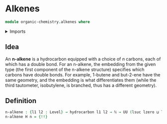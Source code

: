 # Alkenes

```agda
module organic-chemistry.alkenes where
```

<details><summary>Imports</summary>

```agda
open import elementary-number-theory.natural-numbers

open import foundation.dependent-pair-types
open import foundation.embeddings
open import foundation.universe-levels

open import organic-chemistry.hydrocarbons
open import organic-chemistry.saturated-carbons

open import univalent-combinatorics.finite-types
```

</details>

## Idea

An **n-alkene** is a hydrocarbon equipped with a choice of $n$ carbons, each of
which has a double bond. For an n-alkene, the embedding from the given type (the
first component of the n-alkene structure) specifies which carbons have double
bonds. For example, 1-butene and but-2-ene have the same geometry, and the
embedding is what differentiates them (while the third tautometer, isobutylene,
is branched, thus has a different geometry).

## Definition

```agda
n-alkene : {l1 l2 : Level} → hydrocarbon l1 l2 → ℕ → UU (lsuc lzero ⊔ l1 ⊔ l2)
n-alkene H n = {!!}
```
